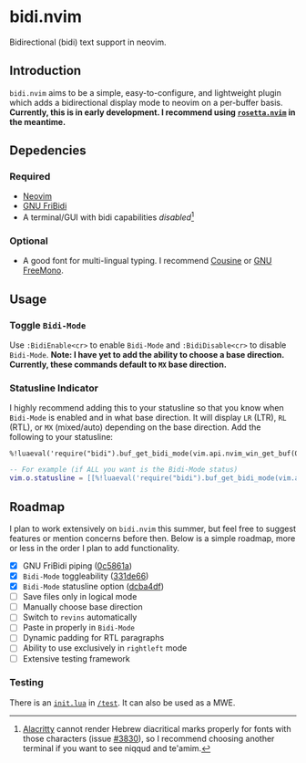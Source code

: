 # bidi.nvim

Bidirectional (bidi) text support in neovim.

## Introduction

`bidi.nvim` aims to be a simple, easy-to-configure, and lightweight
plugin which adds a bidirectional display mode to neovim
on a per-buffer basis.
**Currently, this is in early development.
I recommend using [`rosetta.nvim`](https://github.com/mcookly/rosetta.nvim)
in the meantime.**

## Depedencies

### Required

- [Neovim](https://neovim.io)
- [GNU FriBidi](https://github.com/fribidi/fribidi)
- A terminal/GUI with bidi capabilities *disabled*[^alacritty]

[^alacritty]: [Alacritty](https://github.com/alacritty/alacritty)
  cannot render Hebrew diacritical marks properly
  for fonts with those characters (issue [#3830](https://github.com/alacritty/alacritty/issues/3830)),
  so I recommend choosing another terminal if you want
  to see niqqud and te'amim.

### Optional

- A good font for multi-lingual typing.
  I recommend [Cousine](https://fonts.google.com/specimen/Cousine)
  or [GNU FreeMono](https://www.gnu.org/software/freefont/).

## Usage

### Toggle `Bidi-Mode`

Use `:BidiEnable<cr>` to enable `Bidi-Mode` 
and `:BidiDisable<cr>` to disable `Bidi-Mode`.
**Note: I have yet to add the ability to choose a base direction.
Currently, these commands default to `MX` base direction.**

### Statusline Indicator

I highly recommend adding this to your statusline
so that you know when `Bidi-Mode` is enabled and in what base direction.
It will display `LR` (LTR), `RL` (RTL), or `MX` (mixed/auto) depending on the base direction.
Add the following to your statusline:

```vim
%!luaeval('require("bidi").buf_get_bidi_mode(vim.api.nvim_win_get_buf(0))')
```

```lua
-- For example (if ALL you want is the Bidi-Mode status)
vim.o.statusline = [[%!luaeval('require("bidi").buf_get_bidi_mode(vim.api.nvim_win_get_buf(0))')]]
```

## Roadmap

I plan to work extensively on `bidi.nvim` this summer,
but feel free to suggest features or mention concerns before then.
Below is a simple roadmap,
more or less in the order I plan to add functionality.

- [x] GNU FriBidi piping ([0c5861a](https://github.com/mcookly/bidi.nvim/commit/0c5861ace3e6e807c5ce8300f63572d50318c154))
- [x] `Bidi-Mode` toggleability ([331de66](https://github.com/mcookly/bidi.nvim/commit/331de66c19937c85c7f704b5f7e836a4d356d0ca))
- [x] `Bidi-Mode` statusline option ([dcba4df](https://github.com/mcookly/bidi.nvim/commit/dcba4dfb430d04da0140cef4ccd391eab1e8c057))
- [ ] Save files only in logical mode
- [ ] Manually choose base direction
- [ ] Switch to `revins` automatically
- [ ] Paste in properly in `Bidi-Mode`
- [ ] Dynamic padding for RTL paragraphs
- [ ] Ability to use exclusively in `rightleft` mode
- [ ] Extensive testing framework

### Testing

There is an [`init.lua`](/test/init.test.lua) in [`/test`](/test).
It can also be used as a MWE.
